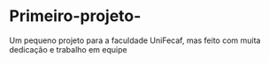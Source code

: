 # Primeiro-projeto-
Um pequeno projeto para a faculdade UniFecaf, mas feito com muita dedicação e trabalho em equipe 
